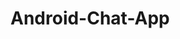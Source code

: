 # Android-Chat-App

<!-- Android Chatting app with message encryption. Built with Firebase services.

### Features : 
* Authentication (Signup/Login)
* Add Contacts
* Send/receive messages
* Edit profile

## Screenshots : 

<table>
  <tr>
    <th>Authentication</th>
    <th>Adding Contact</th>
    <th>Contacts</th>
  </tr>
  <tr>
    <td><img src="https://user-images.githubusercontent.com/79650580/147910973-c9e65c08-21c4-47fe-9881-768245794bf7.jpeg" alt="Authentication" style="width:250px;height:500px;"></td>
    <td><img src="https://user-images.githubusercontent.com/79650580/147911915-ff43795f-898b-432a-be07-fab5739d5bcc.jpeg" alt="Adding Contact" style="width:250px;height:500px;"></td>
    <td><img src="https://user-images.githubusercontent.com/79650580/147911950-d089f1d0-be2d-4ead-906c-53e99ba2fe4d.jpeg" alt="Contacts activity" style="width:250px;height:500px;"></td>
  </tr>
   
</table>


<table>
  <tr>
    <th>Profile</th>
    <th>Setting Profile pic</th>
    <th>Messaging</th>
  </tr>
  <tr>
    <td><img src="https://user-images.githubusercontent.com/79650580/147912799-9b0a3c68-a7ea-47e9-a8a0-d87dc15cb3f0.png" alt="Profile activity" style="width:250px;height:500px;"></td>
    <td><img src="https://user-images.githubusercontent.com/79650580/147913120-d97079b7-4d6e-4acb-8159-76dfbcc2b744.png" alt="setting profile pic" style="width:250px;height:500px;"></td>
    <td><img src="https://user-images.githubusercontent.com/79650580/147913233-5dde946a-9fd0-432f-8f16-9fee07855cfb.jpeg" alt="messaging" style="width:250px;height:500px;"></td>
  </tr>
    
</table>

### Full demo : 
<div align="center">
  <a href="https://youtu.be/U-NWcV_tfd4"><img src="https://user-images.githubusercontent.com/79650580/147914116-8f3725ef-8206-47b1-8735-f562ce3088f2.png" alt="Click here to watch full demo"></a>
</div>-->
